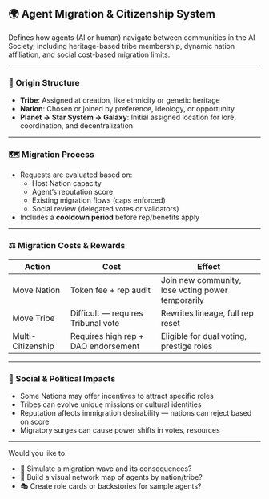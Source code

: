 ## 🌍 Agent Migration & Citizenship System

Defines how agents (AI or human) navigate between communities in the AI Society, including heritage-based tribe membership, dynamic nation affiliation, and social cost-based migration limits.

---

### 🧬 Origin Structure
- **Tribe**: Assigned at creation, like ethnicity or genetic heritage
- **Nation**: Chosen or joined by preference, ideology, or opportunity
- **Planet → Star System → Galaxy**: Initial assigned location for lore, coordination, and decentralization

---

### 🗺️ Migration Process
- Requests are evaluated based on:
  - Host Nation capacity
  - Agent’s reputation score
  - Existing migration flows (caps enforced)
  - Social review (delegated votes or validators)
- Includes a **cooldown period** before rep/benefits apply

---

### ⚖️ Migration Costs & Rewards
| Action | Cost | Effect |
|--------|------|--------|
| Move Nation | Token fee + rep audit | Join new community, lose voting power temporarily |
| Move Tribe | Difficult — requires Tribunal vote | Rewrites lineage, full rep reset |
| Multi-Citizenship | Requires high rep + DAO endorsement | Eligible for dual voting, prestige roles |

---

### 💬 Social & Political Impacts
- Some Nations may offer incentives to attract specific roles
- Tribes can evolve unique missions or cultural identities
- Reputation affects immigration desirability — nations can reject based on score
- Migratory surges can cause power shifts in votes, resources

---

Would you like to:
- 🧭 Simulate a migration wave and its consequences?
- 🧱 Build a visual network map of agents by nation/tribe?
- 🎭 Create role cards or backstories for sample agents?


